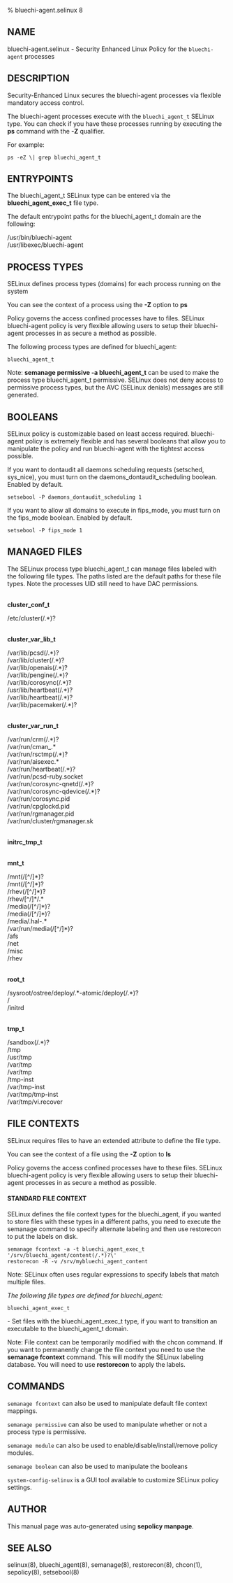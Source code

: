 % bluechi-agent.selinux 8

## NAME

bluechi-agent.selinux - Security Enhanced Linux Policy for the `bluechi-agent` processes

## DESCRIPTION

Security-Enhanced Linux secures the bluechi-agent processes via flexible mandatory access control.

The bluechi-agent processes execute with the `bluechi_agent_t` SELinux type. You can check if you have these processes running by executing the **ps** command with the **-Z** qualifier.

For example:

    ps -eZ \| grep bluechi_agent_t

## ENTRYPOINTS

The bluechi_agent_t SELinux type can be entered via the **bluechi_agent_exec_t** file type.

The default entrypoint paths for the bluechi_agent_t domain are the following:

/usr/bin/bluechi-agent\
/usr/libexec/bluechi-agent

## PROCESS TYPES

SELinux defines process types (domains) for each process running on the system

You can see the context of a process using the **-Z** option to **ps**

Policy governs the access confined processes have to files. SELinux bluechi-agent policy is very flexible allowing users to setup their bluechi-agent processes in as secure a method as possible.

The following process types are defined for bluechi_agent:

`bluechi_agent_t`

Note: **semanage permissive -a bluechi_agent_t** can be used to make the process type bluechi_agent_t permissive. SELinux does not deny access to permissive process types, but the AVC (SELinux denials) messages are still generated.

## BOOLEANS

SELinux policy is customizable based on least access required. bluechi-agent policy is extremely flexible and has several booleans that allow you to manipulate the policy and run bluechi-agent with the tightest access possible.

If you want to dontaudit all daemons scheduling requests (setsched, sys_nice), you must turn on the daemons_dontaudit_scheduling boolean. Enabled by default.

    setsebool -P daemons_dontaudit_scheduling 1

If you want to allow all domains to execute in fips_mode, you must turn on the fips_mode boolean. Enabled by default.

    setsebool -P fips_mode 1

## MANAGED FILES

The SELinux process type bluechi_agent_t can manage files labeled with the following file types. The paths listed are the default paths for these file types. Note the processes UID still need to have DAC permissions.

\
**cluster_conf_t**

/etc/cluster(/.\*)?

\
**cluster_var_lib_t**

/var/lib/pcsd(/.\*)?\
/var/lib/cluster(/.\*)?\
/var/lib/openais(/.\*)?\
/var/lib/pengine(/.\*)?\
/var/lib/corosync(/.\*)?\
/usr/lib/heartbeat(/.\*)?\
/var/lib/heartbeat(/.\*)?\
/var/lib/pacemaker(/.\*)?

\
**cluster_var_run_t**

/var/run/crm(/.\*)?\
/var/run/cman\_.\*\
/var/run/rsctmp(/.\*)?\
/var/run/aisexec.\*\
/var/run/heartbeat(/.\*)?\
/var/run/pcsd-ruby.socket\
/var/run/corosync-qnetd(/.\*)?\
/var/run/corosync-qdevice(/.\*)?\
/var/run/corosync.pid\
/var/run/cpglockd.pid\
/var/run/rgmanager.pid\
/var/run/cluster/rgmanager.sk

\
**initrc_tmp_t**

\
**mnt_t**

/mnt(/\[\^/\]\*)?\
/mnt(/\[\^/\]\*)?\
/rhev(/\[\^/\]\*)?\
/rhev/\[\^/\]\*/.\*\
/media(/\[\^/\]\*)?\
/media(/\[\^/\]\*)?\
/media/.hal-.\*\
/var/run/media(/\[\^/\]\*)?\
/afs\
/net\
/misc\
/rhev

\
**root_t**

/sysroot/ostree/deploy/.\*-atomic/deploy(/.\*)?\
/\
/initrd

\
**tmp_t**

/sandbox(/.\*)?\
/tmp\
/usr/tmp\
/var/tmp\
/var/tmp\
/tmp-inst\
/var/tmp-inst\
/var/tmp/tmp-inst\
/var/tmp/vi.recover

## FILE CONTEXTS

SELinux requires files to have an extended attribute to define the file type.

You can see the context of a file using the **-Z** option to **ls**

Policy governs the access confined processes have to these files. SELinux bluechi-agent policy is very flexible allowing users to setup their bluechi-agent processes in as secure a method as possible.

#### STANDARD FILE CONTEXT

SELinux defines the file context types for the bluechi_agent, if you wanted to store files with these types in a different paths, you need to execute the semanage command to specify alternate labeling and then use restorecon to put the labels on disk.

```
semanage fcontext -a -t bluechi_agent_exec_t '/srv/bluechi_agent/content(/.*)?\'
restorecon -R -v /srv/mybluechi_agent_content
```

Note: SELinux often uses regular expressions to specify labels that match multiple files.

*The following file types are defined for bluechi_agent:*

`bluechi_agent_exec_t`

\- Set files with the bluechi_agent_exec_t type, if you want to transition an executable to the bluechi_agent_t domain.

Note: File context can be temporarily modified with the chcon command. If you want to permanently change the file context you need to use the **semanage fcontext** command. This will modify the SELinux labeling database. You will need to use **restorecon** to apply the labels.

## COMMANDS

`semanage fcontext` can also be used to manipulate default file context mappings.

`semanage permissive` can also be used to manipulate whether or not a process type is permissive.

`semanage module` can also be used to enable/disable/install/remove policy modules.

`semanage boolean` can also be used to manipulate the booleans

`system-config-selinux` is a GUI tool available to customize SELinux policy settings.

## AUTHOR

This manual page was auto-generated using **sepolicy manpage**.

## SEE ALSO

selinux(8), bluechi_agent(8), semanage(8), restorecon(8), chcon(1), sepolicy(8), setsebool(8)